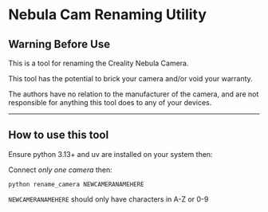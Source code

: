 # Nebula Cam Renaming Utility
## Warning Before Use
This is a tool for renaming the Creality Nebula Camera.

This tool has the potential to brick your camera and/or void your warranty.

The authors have no relation to the manufacturer of the camera, and are not responsible for anything this tool does to any of your devices.

---

## How to use this tool

Ensure python 3.13+ and uv are installed on your system then:

Connect *only one camera* then:
```
python rename_camera NEWCAMERANAMEHERE
```

`NEWCAMERANAMEHERE` should only have characters in A-Z or 0-9